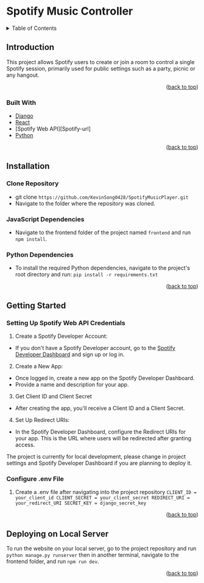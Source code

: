 
<a name="readme-top"></a>
# Spotify Music Controller

<!-- TABLE OF CONTENTS -->
<details>
  <summary>Table of Contents</summary>
  <ol>
    <li>
      <a href="#introduction">Introduction</a>
      <ul>
        <li><a href="#built-with">Built With</a></li>
      </ul>
    </li>
    <li><a href="#installation">Installation</a>
      <ul>
        <li><a href="#javascript-dependencies">JavaScript Dependencies</li>
        <li><a href="#python-dependencies">Python Dependencies</li>
      </ul>
    </li>
    <li><a href="#getting-started">Getting Started</a></li>
    <li><a href="#usage">Deploying on Local Server</a></li>
  </ol>
</details>

## Introduction
<p>This project allows Spotify users to create or join a room to control a single Spotify session, primarily used for public settings such as a party, picnic or any hangout. </p>

<p align="right">(<a href="#readme-top">back to top</a>)</p>

### Built With

* [Django][Django-url]
* [React][React-url]
* [Spotify Web API][Spotify-url]
* [Python][Python-url]

<p align="right">(<a href="#readme-top">back to top</a>)</p>

## Installation
### Clone Repository
* git clone `https://github.com/KevinSong0428/SpotifyMusicPlayer.git`
* Navigate to the folder where the repository was cloned.
### JavaScript Dependencies
* Navigate to the frontend folder of the project named `frontend` and run `npm install`.
### Python Dependencies  
* To install the required Python dependencies, navigate to the project's root directory and run: `pip install -r requirements.txt`

<p align="right">(<a href="#readme-top">back to top</a>)</p>

## Getting Started
### Setting Up Spotify Web API Credentials
1) Create a Spotify Developer Account:
* If you don't have a Spotify Developer account, go to the [Spotify Developer Dashboard][Spotify-Dashboard] and sign up or log in.

2) Create a New App:
* Once logged in, create a new app on the Spotify Developer Dashboard.
* Provide a name and description for your app.

3) Get Client ID and Client Secret
* After creating the app, you'll receive a Client ID and a Client Secret.

4) Set Up Redirect URIs:
* In the Spotify Developer Dashboard, configure the Redirect URIs for your app. This is the URL where users will be redirected after granting access.


The project is currently for local development, please change in project settings and Spotify Developer Dashboard if you are planning to deploy it.

### Configure .env File
1) Create a .env file after navigating into the project repository
`
CLIENT_ID = your_client_id
CLIENT_SECRET = your_client_secret
REDIRECT_URI = your_redirect_URI
SECRET_KEY = django_secret_key
`

<p align="right">(<a href="#readme-top">back to top</a>)</p>

## Deploying on Local Server
To run the website on your local server, go to the project repository and run `python manage.py runserver` then in another terminal, navigate to the frontend folder, and run `npm run dev`.

<p align="right">(<a href="#readme-top">back to top</a>)</p>

<!-- MARKDOWN LINKS -->
[Django-url]: https://docs.djangoproject.com/en/5.0/
[React-url]: https://react.dev/learn
[Python-url]: https://www.python.org/
[Spotify-Web-API]: https://developer.spotify.com/documentation/web-api
[Spotify-Dashboard]: https://developer.spotify.com/
